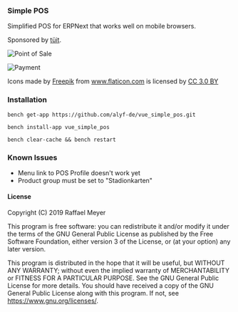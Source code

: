 ### Simple POS

Simplified POS for ERPNext that works well on mobile browsers.

Sponsored by [tüit](https://www.tueit.de/).

![Point of Sale](https://raw.githubusercontent.com/alyf-de/vue_simple_pos/master/pos.png)

![Payment](https://raw.githubusercontent.com/alyf-de/vue_simple_pos/master/payment.png)

<div>Icons made by <a href="https://www.freepik.com/" title="Freepik">Freepik</a> from <a href="https://www.flaticon.com/" 			    title="Flaticon">www.flaticon.com</a> is licensed by <a href="http://creativecommons.org/licenses/by/3.0/" 			    title="Creative Commons BY 3.0" target="_blank">CC 3.0 BY</a></div>

### Installation

	bench get-app https://github.com/alyf-de/vue_simple_pos.git

	bench install-app vue_simple_pos

	bench clear-cache && bench restart

### Known Issues

* Menu link to POS Profile doesn't work yet
* Product group must be set to "Stadionkarten"

#### License

Copyright (C) 2019  Raffael Meyer

This program is free software: you can redistribute it and/or modify
it under the terms of the GNU General Public License as published by
the Free Software Foundation, either version 3 of the License, or
(at your option) any later version.

This program is distributed in the hope that it will be useful,
but WITHOUT ANY WARRANTY; without even the implied warranty of
MERCHANTABILITY or FITNESS FOR A PARTICULAR PURPOSE.  See the
GNU General Public License for more details.
You should have received a copy of the GNU General Public License
along with this program.  If not, see <https://www.gnu.org/licenses/>.
